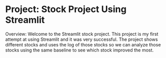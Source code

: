 # Project: Stock Project Using Streamlit
Overview: Welcome to the Streamlit stock project. This project is my first attempt at using Streamlit and it was very successful. The project shows different stocks and uses the log of those stocks so we can analyze those stocks using the same baseline to see which stock improved the most. 
